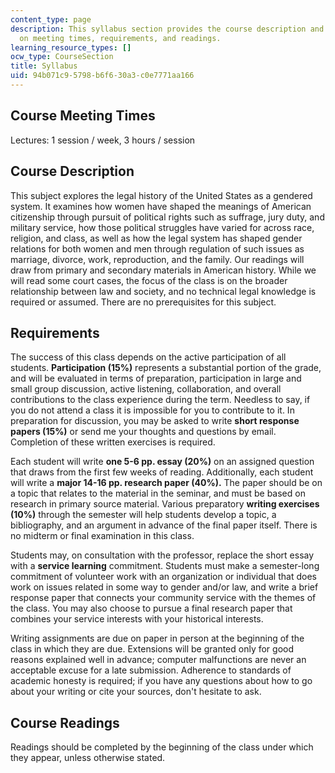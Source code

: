 ```yaml
---
content_type: page
description: This syllabus section provides the course description and information
  on meeting times, requirements, and readings.
learning_resource_types: []
ocw_type: CourseSection
title: Syllabus
uid: 94b071c9-5798-b6f6-30a3-c0e7771aa166
---
```


Course Meeting Times
--------------------

Lectures: 1 session / week, 3 hours / session

Course Description
------------------

This subject explores the legal history of the United States as a gendered system. It examines how women have shaped the meanings of American citizenship through pursuit of political rights such as suffrage, jury duty, and military service, how those political struggles have varied for across race, religion, and class, as well as how the legal system has shaped gender relations for both women and men through regulation of such issues as marriage, divorce, work, reproduction, and the family. Our readings will draw from primary and secondary materials in American history. While we will read some court cases, the focus of the class is on the broader relationship between law and society, and no technical legal knowledge is required or assumed. There are no prerequisites for this subject.

Requirements
------------

The success of this class depends on the active participation of all students. **Participation (15%)** represents a substantial portion of the grade, and will be evaluated in terms of preparation, participation in large and small group discussion, active listening, collaboration, and overall contributions to the class experience during the term. Needless to say, if you do not attend a class it is impossible for you to contribute to it. In preparation for discussion, you may be asked to write **short response papers (15%)** or send me your thoughts and questions by email. Completion of these written exercises is required.

Each student will write **one 5-6 pp. essay (20%)** on an assigned question that draws from the first few weeks of reading. Additionally, each student will write a **major 14-16 pp. research paper (40%).** The paper should be on a topic that relates to the material in the seminar, and must be based on research in primary source material. Various preparatory **writing exercises (10%)** through the semester will help students develop a topic, a bibliography, and an argument in advance of the final paper itself. There is no midterm or final examination in this class.

Students may, on consultation with the professor, replace the short essay with a **service learning** commitment. Students must make a semester-long commitment of volunteer work with an organization or individual that does work on issues related in some way to gender and/or law, and write a brief response paper that connects your community service with the themes of the class. You may also choose to pursue a final research paper that combines your service interests with your historical interests.

Writing assignments are due on paper in person at the beginning of the class in which they are due. Extensions will be granted only for good reasons explained well in advance; computer malfunctions are never an acceptable excuse for a late submission. Adherence to standards of academic honesty is required; if you have any questions about how to go about your writing or cite your sources, don't hesitate to ask.

Course Readings
---------------

Readings should be completed by the beginning of the class under which they appear, unless otherwise stated.